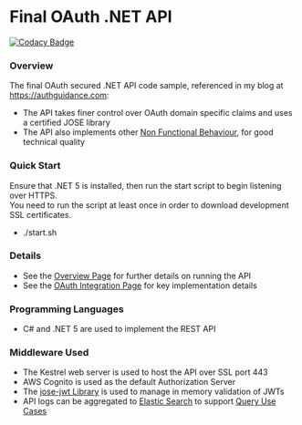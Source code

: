# Final OAuth .NET API

[![Codacy Badge](https://app.codacy.com/project/badge/Grade/18e0bf7a5ae8420d989d62b287245f0a)](https://www.codacy.com/gh/gary-archer/oauth.apisample.netcore/dashboard?utm_source=github.com&amp;utm_medium=referral&amp;utm_content=gary-archer/oauth.apisample.netcore&amp;utm_campaign=Badge_Grade&x=1)

### Overview

The final OAuth secured .NET API code sample, referenced in my blog at https://authguidance.com:

- The API takes finer control over OAuth domain specific claims and uses a certified JOSE library
- The API also implements other [Non Functional Behaviour](https://authguidance.com/2017/10/08/corporate-code-sample-core-behavior/), for good technical quality

### Quick Start

Ensure that .NET 5 is installed, then run the start script to begin listening over HTTPS.\
You need to run the script at least once in order to download development SSL certificates.

- ./start.sh

### Details

* See the [Overview Page](http://authguidance.com/2018/01/05/net-core-code-sample-overview/) for further details on running the API
* See the [OAuth Integration Page](http://authguidance.com/2018/01/06/net-core-api-key-coding-points/) for key implementation details

### Programming Languages

* C# and .NET 5 are used to implement the REST API

### Middleware Used

* The Kestrel web server is used to host the API over SSL port 443
* AWS Cognito is used as the default Authorization Server
* The [jose-jwt Library](https://github.com/dvsekhvalnov/jose-jwt) is used to manage in memory validation of JWTs
* API logs can be aggregated to [Elastic Search](https://authguidance.com/2019/07/19/log-aggregation-setup/) to support [Query Use Cases](https://authguidance.com/2019/08/02/intelligent-api-platform-analysis/)
